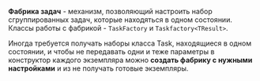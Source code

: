 **Фабрика задач** - механизм, позволяющий настроить набор сгруппированных задач, которые находяться в одном состоянии.
Классы работы с фабрикой - `TaskFactory` и `Taskfactory<TResult>`.

Иногда требуется получать наборы класса Task, находящиеся в одном состоянии, и чтобы не передавать одни и теже параметры в конструктор каждого экземпляра можно **создать фабрику с нужными настройками** и из не получать готовые экземпляры.